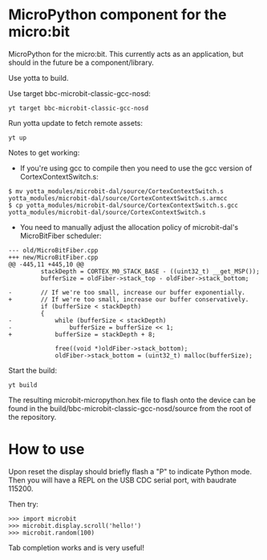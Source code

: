 MicroPython component for the micro:bit
=======================================

MicroPython for the micro:bit.  This currently acts as an application, but
should in the future be a component/library.

Use yotta to build.

Use target bbc-microbit-classic-gcc-nosd:

```
yt target bbc-microbit-classic-gcc-nosd
```

Run yotta update to fetch remote assets:

```
yt up
```

Notes to get working:

- If you're using gcc to compile then you need to use the gcc version of
  CortexContextSwitch.s:

```
$ mv yotta_modules/microbit-dal/source/CortexContextSwitch.s yotta_modules/microbit-dal/source/CortexContextSwitch.s.armcc
$ cp yotta_modules/microbit-dal/source/CortexContextSwitch.s.gcc yotta_modules/microbit-dal/source/CortexContextSwitch.s
```

- You need to manually adjust the allocation policy of microbit-dal's
  MicroBitFiber scheduler:

```
--- old/MicroBitFiber.cpp
+++ new/MicroBitFiber.cpp
@@ -445,11 +445,10 @@
         stackDepth = CORTEX_M0_STACK_BASE - ((uint32_t) __get_MSP());
         bufferSize = oldFiber->stack_top - oldFiber->stack_bottom;

-        // If we're too small, increase our buffer exponentially.
+        // If we're too small, increase our buffer conservatively.
         if (bufferSize < stackDepth)
         {
-            while (bufferSize < stackDepth)
-                bufferSize = bufferSize << 1;
+            bufferSize = stackDepth + 8;

             free((void *)oldFiber->stack_bottom);
             oldFiber->stack_bottom = (uint32_t) malloc(bufferSize);
```

Start the build:

```
yt build
```

The resulting microbit-micropython.hex file to flash onto the device can be
found in the build/bbc-microbit-classic-gcc-nosd/source from the root of the
repository.

How to use
==========

Upon reset the display should briefly flash a "P" to indicate Python mode.
Then you will have a REPL on the USB CDC serial port, with baudrate 115200.

Then try:

    >>> import microbit
    >>> microbit.display.scroll('hello!')
    >>> microbit.random(100)

Tab completion works and is very useful!
